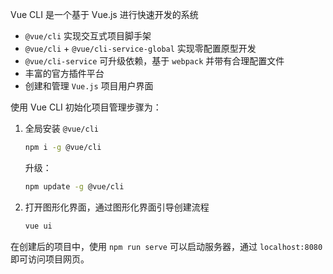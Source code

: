Vue CLI 是一个基于 Vue.js 进行快速开发的系统
* `@vue/cli` 实现交互式项目脚手架
* `@vue/cli` + `@vue/cli-service-global` 实现零配置原型开发
* `@vue/cli-service` 可升级依赖，基于 `webpack` 并带有合理配置文件
* 丰富的官方插件平台
* 创建和管理 `Vue.js` 项目用户界面

使用 Vue CLI 初始化项目管理步骤为：

1. 全局安装 `@vue/cli`

    ```bash
    npm i -g @vue/cli
    ```

    升级：

    ```bash
    npm update -g @vue/cli
    ```
2. 打开图形化界面，通过图形化界面引导创建流程

    ```bash
    vue ui
    ```

在创建后的项目中，使用 `npm run serve` 可以启动服务器，通过 `localhost:8080` 即可访问项目网页。
